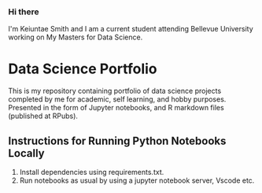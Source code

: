 ### Hi there 

I'm Keiuntae Smith and I am a current student attending Bellevue University working on My Masters for Data Science. 

# Data Science Portfolio
This is my repository containing portfolio of data science projects completed by me for academic, self learning, and hobby purposes. Presented in the form of Jupyter notebooks, and R markdown files (published at RPubs).

## Instructions for Running Python Notebooks Locally
1. Install dependencies using requirements.txt.
2. Run notebooks as usual by using a jupyter notebook server, Vscode etc.
